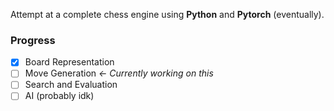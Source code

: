 Attempt at a complete chess engine using **Python** and **Pytorch** (eventually).

### Progress
- [x] Board Representation
- [ ] Move Generation           *<- Currently working on this*
- [ ] Search and Evaluation
- [ ] AI (probably idk)